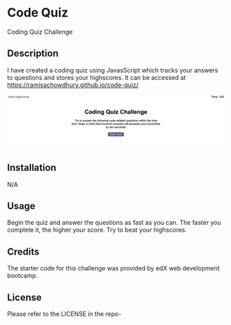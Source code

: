 # Code Quiz
Coding Quiz Challenge

## Description
I have created a coding quiz using JavasScript which tracks your answers to questions and stores your highscores. It can be accessed at https://ramisachowdhury.github.io/code-quiz/

![Password generator preview](./assets/code-quiz-preview.png)

## Installation
N/A

## Usage
Begin the quiz and answer the questions as fast as you can. The faster you complete it, the higher your score. Try to beat your highscores.

## Credits
The starter code for this challenge was provided by edX web development bootcamp.

## License
Please refer to the LICENSE in the repo-